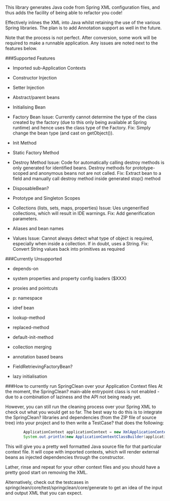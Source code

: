 This library generates Java code from Spring XML configuration files, and thus adds the facility of being able to refactor you code!

Effectively inlines the XML into Java whilst retaining the use of the various Spring libraries. The plan is to add Annotation support as well in the future.

Note that the process is not perfect. After conversion, some work will be required to make a runnable application. Any issues are noted next to the features below.

###Supported Features

- Imported sub-Application Contexts

- Constructor Injection

- Setter Injection

- Abstract/parent beans

- Initialising Bean

- Factory Bean Issue: Currently cannot determine the type of the class created by the factory (due to this only being available at Spring runtime) and hence uses the class type of the Factory. Fix: Simply change the bean type (and cast on getObject()).

- Init Method

- Static Factory Method

- Destroy Method Issue: Code for automatically calling destroy methods is only generated for identified beans. Destroy methods for prototype-scoped and anonymous beans not are not called. Fix: Extract bean to a field and manually call destroy method inside generated stop() method

- DisposableBean?

- Prototype and Singleton Scopes

- Collections (lists, sets, maps, properties) Issue: Ues ungenerified collections, which will result in IDE warnings. Fix: Add generification parameters.

- Aliases and bean names

- Values Issue: Cannot always detect what type of object is required, especially when inside a collection. If in doubt, uses a String. Fix: Convert String values back into primitives as required

###Currently Unsupported

- depends-on

- system properties and property config loaders ($XXX)

- proxies and pointcuts

- p: namespace

- idref bean

- lookup-method

- replaced-method

- default-init-method

- collection merging

- annotation based beans

- FieldRetrievingFactoryBean?

- lazy initialisation

###How to currently run SpringClean over your Application Context files
At the moment, the SpringClean? main-able entrypoint class is not enabled - due to a combination of laziness and the API not being ready yet.

However, you can still run the cleaning process over your Spring XML to check out what you would get so far. The best way to do this is to integrate the SpringClean? libraries and dependencies (from the ZIP file of source tree) into your project and to then write a TestCase? that does the following:

```java
        ApplicationContext applicationContext = new XmlApplicationContext("mycrazyapplicationcontext.xml");
        System.out.println(new ApplicationContextClassBuilder(applicationContext.build());
```

This will give you a pretty well formatted Java source file for that particular context file. It will cope with imported contexts, which will render external beans as injected dependencies through the constructor.

Lather, rinse and repeat for your other context files and you should have a pretty good start on removing the XML.

Alternatively, check out the testcases in springclean/core/test/springclean/core/generate to get an idea of the input and output XML that you can expect.

